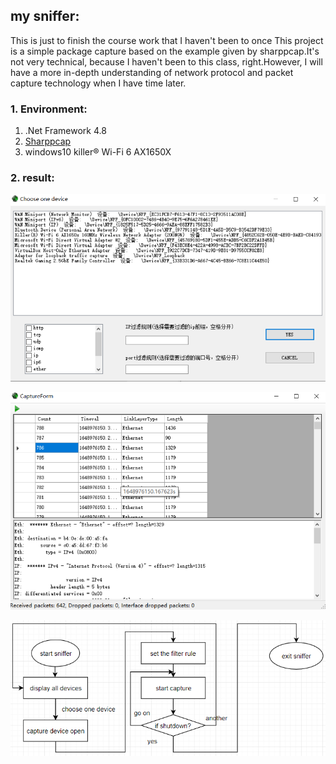 ## my sniffer:

This is just to finish the course work that I haven't been to once
This project is a simple package capture based on the example given by sharppcap.It's not very technical, because I haven't been to this class, right.However, I will have a more in-depth understanding of network protocol and packet capture technology when I have time later.

### 1. Environment:
1. .Net Framework 4.8
2. [Sharppcap](https://github.com/dotpcap/sharppcap)
3. windows10  killer® Wi-Fi 6 AX1650X

### 2. result:
![The main interface](./resource/first.png)

![Caught interface](./resource/second.png)

![The flow chart](./resource/third.png)

